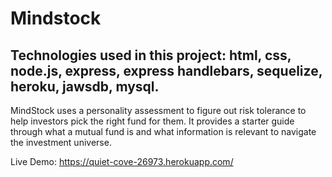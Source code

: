 # Mindstock
## Technologies used in this project: html, css, node.js, express, express handlebars, sequelize, heroku, jawsdb, mysql.
MindStock uses a personality assessment to figure out risk tolerance to help investors pick the right fund for them.
It provides a starter guide through what a mutual fund is and what information is relevant to navigate the investment universe.

Live Demo: https://quiet-cove-26973.herokuapp.com/
